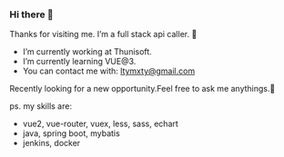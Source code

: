 ### Hi there 👋

Thanks for visiting me. I’m a full stack api caller. 🤣

- I’m currently working at Thunisoft.
- I’m currently learning VUE@3.
- You can contact me with: ltymxty@gmail.com

Recently looking for a new opportunity.Feel free to ask me anythings.💬

ps. my skills are:
- vue2, vue-router, vuex, less, sass, echart
- java, spring boot, mybatis
- jenkins, docker

<!--
**xiersa/xiersa** is a ✨ _special_ ✨ repository because its `README.md` (this file) appears on your GitHub profile.

Here are some ideas to get you started:

- 🔭 I’m currently working on ...
- 🌱 I’m currently learning ...
- 👯 I’m looking to collaborate on ...
- 🤔 I’m looking for help with ...
- 💬 Ask me about ...
- 📫 How to reach me: ...
- 😄 Pronouns: ...
- ⚡ Fun fact: ...
-->

